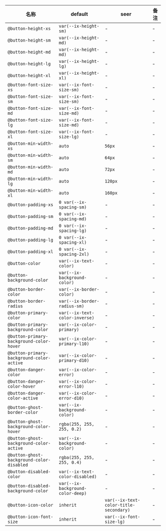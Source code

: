 | 名称 | default | seer | 备注 |
| --- | --- | --- | --- |
| `@button-height-xs` | `var(--ix-height-sm)` | - | - |
| `@button-height-sm` | `var(--ix-height-md)` | - | - |
| `@button-height-md` | `var(--ix-height-md)` | - | - |
| `@button-height-lg` | `var(--ix-height-lg)` | - | - |
| `@button-height-xl` | `var(--ix-height-xl)` | - | - |
| `@button-font-size-xs` | `var(--ix-font-size-sm)` | - | - |
| `@button-font-size-sm` | `var(--ix-font-size-sm)` | - | - |
| `@button-font-size-md` | `var(--ix-font-size-md)` | - | - |
| `@button-font-size-lg` | `var(--ix-font-size-md)` | - | - |
| `@button-font-size-xl` | `var(--ix-font-size-lg)` | - | - |
| `@button-min-width-xs` | `auto` | `56px` | - |
| `@button-min-width-sm` | `auto` | `64px` | - |
| `@button-min-width-md` | `auto` | `72px` | - |
| `@button-min-width-lg` | `auto` | `120px` | - |
| `@button-min-width-xl` | `auto` | `160px` | - |
| `@button-padding-xs` | `0 var(--ix-spacing-sm)` | - | - |
| `@button-padding-sm` | `0 var(--ix-spacing-md)` | - | - |
| `@button-padding-md` | `0 var(--ix-spacing-lg)` | - | - |
| `@button-padding-lg` | `0 var(--ix-spacing-xl)` | - | - |
| `@button-padding-xl` | `0 var(--ix-spacing-2xl)` | - | - |
| `@button-color` | `var(--ix-text-color)` | - | - |
| `@button-background-color` | `var(--ix-background-color)` | - | - |
| `@button-border-color` | `var(--ix-border-color)` | - | - |
| `@button-border-radius` | `var(--ix-border-radius-sm)` | - | - |
| `@button-primary-color` | `var(--ix-text-color-inverse)` | - | - |
| `@button-primary-background-color` | `var(--ix-color-primary)` | - | - |
| `@button-primary-background-color-hover` | `var(--ix-color-primary-l10)` | - | - |
| `@button-primary-background-color-active` | `var(--ix-color-primary-d10)` | - | - |
| `@button-danger-color` | `var(--ix-color-error)` | - | - |
| `@button-danger-color-hover` | `var(--ix-color-error-l10)` | - | - |
| `@button-danger-color-active` | `var(--ix-color-error-d10)` | - | - |
| `@button-ghost-border-color` | `var(--ix-background-color)` | - | - |
| `@button-ghost-background-color-hover` | `rgba(255, 255, 255, 0.2)` | - | - |
| `@button-ghost-background-color-active` | `var(--ix-background-color)` | - | - |
| `@button-ghost-background-color-disabled` | `rgba(255, 255, 255, 0.4)` | - | - |
| `@button-disabled-color` | `var(--ix-text-color-disabled)` | - | - |
| `@button-disabled-background-color` | `var(--ix-background-color-deep)` | - | - |
| `@button-icon-color` | `inherit` | `var(--ix-text-color-title-secondary)` | - |
| `@button-icon-font-size` | `inherit` | `var(--ix-font-size-lg)` | - |
